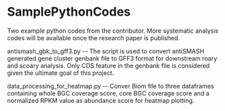 # SamplePythonCodes
Two example python codes from the contributor. More systematic analysis codes will be available once the research paper is published. 


antismash_gbk_to_gff3.py -- The script is used to convert antiSMASH generated gene cluster genbank file to GFF3 format for downstream roary and scoary analysis. Only CDS feature in the genbank file is considered given the ultimate goal of this project.

data_processing_for_heatmap.py -- Conver Biom file to three dataframes containing whole BGC coverage score, core BGC coverage score and a normalized RPKM value as abundance score for heatmap plotting. 
